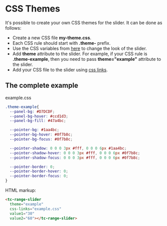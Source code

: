# CSS Themes

It's possible to create your own CSS themes for the slider. It can be done as follows:

- Create a new CSS file **my-theme.css**.
- Each CSS rule should start with **.theme-** prefix. 
- Use the CSS variables from [here](https://github.com/toolcool-org/toolcool-range-slider/blob/main/src/core/app/styles.pcss) to change the look of the slider.
- Add **theme** attribute to the slider. For example, if your CSS rule is **.theme-example**, then you need to pass **theme="example"** attribute to the slider.
- Add your CSS file to the slider using [css links](/pages/css-links.html).

## The complete example

example.css

```css
.theme-example{
  --panel-bg: #D7DCDF;
  --panel-bg-hover: #ccd1d3;
  --panel-bg-fill: #47a4bc;

  --pointer-bg: #1aa4bc;
  --pointer-bg-hover: #0f7b8c;
  --pointer-bg-focus: #0f7b8c;

  --pointer-shadow: 0 0 0 3px #fff, 0 0 0 6px #1aa4bc;
  --pointer-shadow-hover: 0 0 0 3px #fff, 0 0 0 6px #0f7b8c;
  --pointer-shadow-focus: 0 0 0 3px #fff, 0 0 0 6px #0f7b8c;

  --pointer-border: 0;
  --pointer-border-hover: 0;
  --pointer-border-focus: 0;
}
```

HTML markup:

```html
<tc-range-slider
  theme="example"
  css-links="example.css"
  value1="30"
  value2="60"></tc-range-slider>
```
